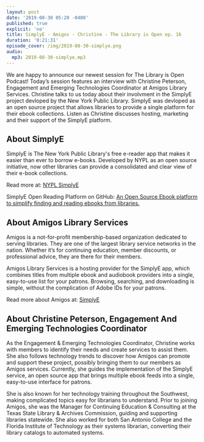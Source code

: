 ```yaml
---
layout: post
date: '2019-08-30 05:20 -0400'
published: true
explicit: 'no'
title: SimplyE - Amigos - Christine - The Library is Open ep. 16
duration: '0:21:31'
episode_cover: /img/2019-08-30-simplye.png
audio:
  mp3: 2019-08-30-simplye.mp3
---
```

We are happy to announce our newest session for The Library is Open Podcast! Today’s session features an interview with Christine Peterson, Engagement and Emerging Technologies Coordinator at Amigos Library Services. Christine talks to us today about their involvment in the SimplyE project devloped by the New York Public Library. SimplyE was devloped as an open source project that allows libraries to provide a single platform for their ebook collections. Listen as Christine discusses hosting, marketing and their support of the SimplyE platform.  

## About SimplyE

SimplyE is The New York Public Library's free e-reader app that makes it easier than ever to borrow e-books. Developed by NYPL as an open source initiative, now other libraries can provide a consolidated and clear view of their e-book collections.

Read more at: [NYPL SimplyE](https://www.nypl.org/books-music-movies/ebookcentral/simplye/getting-started "NYPL SimplyE")

SimplyE Open Reading Platform on GitHub: [An Open Source Ebook platform to simplify finding and reading ebooks from libraries.](https://github.com/NYPL-Simplified "An Open Source Ebook platform to simplify finding and reading ebooks from libraries.")

## About Amigos Library Services

Amigos is a not-for-profit membership-based organization dedicated to serving libraries. They are one of the largest library service networks in the nation. Whether it’s for continuing education, member discounts, or professional advice, they are there for their members.

Amigos Library Services is a hosting provider for the SimplyE app, which combines titles from multiple ebook and audiobook providers into a single, easy-to-use list for your patrons. Browsing, searching, and downloading is simple, without the complication of Adobe IDs for your patrons.

Read more about Amigos at: [SimplyE](https://www.amigos.org/simplye "SimplyE")

## About Christine Peterson, Engagement And Emerging Technologies Coordinator

As the Engagement & Emerging Technologies Coordinator, Christine works with members to identify their needs and create services to assist them. She also follows technology trends to discover how Amigos can promote and support these project, possibly bringing them to our members as Amigos services. Currently, she guides the implementation of the SimplyE service, an open source app that brings multiple ebook feeds into a single, easy-to-use interface for patrons.

She is also known for her technology training throughout the Southwest, making complicated topics easy for librarians to understand. Prior to joining Amigos, she was the Manager for Continuing Education & Consulting at the Texas State Library & Archives Commission, guiding and supporting libraries statewide. She also worked for both San Antonio College and the Florida Institute of Technology as their systems librarian, converting their library catalogs to automated systems.
